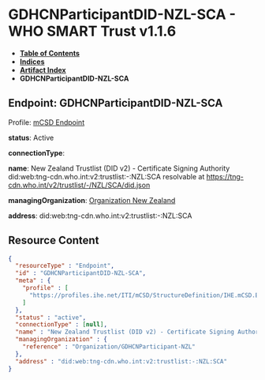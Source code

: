 # GDHCNParticipantDID-NZL-SCA - WHO SMART Trust v1.1.6

* [**Table of Contents**](toc.md)
* [**Indices**](indices.md)
* [**Artifact Index**](artifacts.md)
* **GDHCNParticipantDID-NZL-SCA**

## Endpoint: GDHCNParticipantDID-NZL-SCA

Profile: [mCSD Endpoint](https://profiles.ihe.net/ITI/mCSD/4.0.0/StructureDefinition-IHE.mCSD.Endpoint.html)

**status**: Active

**connectionType**: 

**name**: New Zealand Trustlist (DID v2) - Certificate Signing Authority did:web:tng-cdn.who.int:v2:trustlist:-:NZL:SCA resolvable at https://tng-cdn.who.int/v2/trustlist/-/NZL/SCA/did.json

**managingOrganization**: [Organization New Zealand](Organization-GDHCNParticipant-NZL.md)

**address**: did:web:tng-cdn.who.int:v2:trustlist:-:NZL:SCA



## Resource Content

```json
{
  "resourceType" : "Endpoint",
  "id" : "GDHCNParticipantDID-NZL-SCA",
  "meta" : {
    "profile" : [
      "https://profiles.ihe.net/ITI/mCSD/StructureDefinition/IHE.mCSD.Endpoint"
    ]
  },
  "status" : "active",
  "connectionType" : [null],
  "name" : "New Zealand Trustlist (DID v2) - Certificate Signing Authority\ndid:web:tng-cdn.who.int:v2:trustlist:-:NZL:SCA\nresolvable at https://tng-cdn.who.int/v2/trustlist/-/NZL/SCA/did.json",
  "managingOrganization" : {
    "reference" : "Organization/GDHCNParticipant-NZL"
  },
  "address" : "did:web:tng-cdn.who.int:v2:trustlist:-:NZL:SCA"
}

```
